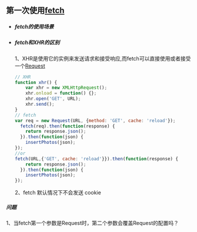 ## 第一次使用[fetch](https://developer.mozilla.org/zh-CN/docs/Web/API/WindowOrWorkerGlobalScope/fetch)

* ##### fetch的使用场景

* ##### fetch和XHR的区别
    1、XHR是使用它的实例来发送请求和接受响应,而fetch可以直接使用或者接受一个[Request](https://developer.mozilla.org/zh-CN/docs/Web/API/Request)

    ```JavaScript
    // XHR
    function xhr() {
        var xhr = new XMLHttpRequest();
        xhr.onload = function() {};
        xhr.open('GET', URL);
        xhr.send();
    }
    // fetch
    var req = new Request(URL, {method: 'GET', cache: 'reload'});
      fetch(req).then(function(response) {
        return response.json();
      }).then(function(json) {
        insertPhotos(json);
    });
    //or
    fetch(URL,{'GET', cache: 'reload'}}).then(function(response) {
        return response.json();
      }).then(function(json) {
        insertPhotos(json);
    });
    ```

    2、fetch 默认情况下不会发送 cookie


##### 问题
1、当fetch第一个参数是Request时，第二个参数会覆盖Request的配置吗？